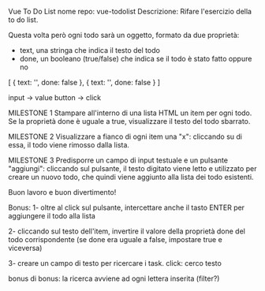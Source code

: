 Vue To Do List
nome repo: vue-todolist
Descrizione:
Rifare l'esercizio della to do list.

Questa volta però ogni todo sarà un oggetto, formato da due proprietà:

- text, una stringa che indica il testo del todo
- done, un booleano (true/false) che indica se il todo è stato fatto oppure no

[
{
text: '',
done: false
},
{
text: '',
done: false
}
]

input -> value
button -> click

MILESTONE 1
Stampare all'interno di una lista HTML un item per ogni todo.
Se la proprietà done è uguale a true, visualizzare il testo del todo sbarrato.

MILESTONE 2
Visualizzare a fianco di ogni item una "x": cliccando su di essa, il todo viene rimosso dalla lista.

MILESTONE 3
Predisporre un campo di input testuale e un pulsante "aggiungi": cliccando sul pulsante, il testo digitato viene letto e utilizzato per creare un nuovo todo, che quindi viene aggiunto alla lista dei todo esistenti.

Buon lavoro e buon divertimento!

Bonus:
1- oltre al click sul pulsante, intercettare anche il tasto ENTER per aggiungere il todo alla lista

2- cliccando sul testo dell'item, invertire il valore della proprietà done del todo corrispondente (se done era uguale a false, impostare true e viceversa)

3- creare un campo di testo per ricercare i task.
click: cerco testo

bonus di bonus: la ricerca avviene ad ogni lettera inserita (filter?)
